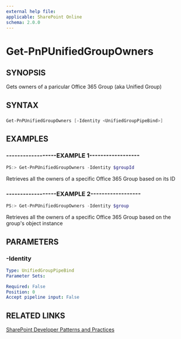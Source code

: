 ```yaml
---
external help file:
applicable: SharePoint Online
schema: 2.0.0
---
```

# Get-PnPUnifiedGroupOwners

## SYNOPSIS
Gets owners of a paricular Office 365 Group (aka Unified Group)

## SYNTAX 

### 
```powershell
Get-PnPUnifiedGroupOwners [-Identity <UnifiedGroupPipeBind>]
```

## EXAMPLES

### ------------------EXAMPLE 1------------------
```powershell
PS:> Get-PnPUnifiedGroupOwners -Identity $groupId
```

Retrieves all the owners of a specific Office 365 Group based on its ID

### ------------------EXAMPLE 2------------------
```powershell
PS:> Get-PnPUnifiedGroupOwners -Identity $group
```

Retrieves all the owners of a specific Office 365 Group based on the group's object instance

## PARAMETERS

### -Identity


```yaml
Type: UnifiedGroupPipeBind
Parameter Sets: 

Required: False
Position: 0
Accept pipeline input: False
```

## RELATED LINKS

[SharePoint Developer Patterns and Practices](http://aka.ms/sppnp)
